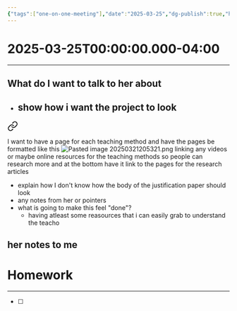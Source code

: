 ```yaml
---
{"tags":["one-on-one-meeting"],"date":"2025-03-25","dg-publish":true,"homework":null,"permalink":"/class-notes/03-25-2025/","dgPassFrontmatter":true}
---
```


# 2025-03-25T00:00:00.000-04:00
---
## What do I want to talk to her about 
- show how i want the project to look 
	- 
<div class="transclusion internal-embed is-loaded"><a class="markdown-embed-link" href="/capstone-writing/how-do-i-want-the-project-to-look/" aria-label="Open link"><svg xmlns="http://www.w3.org/2000/svg" width="24" height="24" viewBox="0 0 24 24" fill="none" stroke="currentColor" stroke-width="2" stroke-linecap="round" stroke-linejoin="round" class="svg-icon lucide-link"><path d="M10 13a5 5 0 0 0 7.54.54l3-3a5 5 0 0 0-7.07-7.07l-1.72 1.71"></path><path d="M14 11a5 5 0 0 0-7.54-.54l-3 3a5 5 0 0 0 7.07 7.07l1.71-1.71"></path></svg></a><div class="markdown-embed">




I want to have a page for each teaching method and have the pages be formatted like this 
![Pasted image 20250321205321.png](/img/user/PDFs%20and%20Images%20and%20Stuff/Pasted%20image%2020250321205321.png)
linking any videos or maybe online resources for the teaching methods so people can research more and at the bottom have it link to the pages for the research articles

</div></div>

- explain how I don't know how the body of the justification paper should look
- any notes from her or pointers 
- what is going to make this feel "done"?
	- having atleast some reasources that i can easily grab to understand the teacho
## her notes to me


# Homework
---
- [ ] 